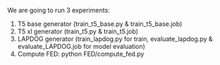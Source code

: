 We are going to run 3 experiments:
1. T5 base generator (train_t5_base.py & train_t5_base.job)
2. T5 xl generator (train_t5.py & train_t5.job)
3. LAPDOG generator (train_lapdog.py for train, evaluate_lapdog.py & evaluate_LAPDOG.job for model evaluation)
4. Compute FED: python FED/compute_fed.py
